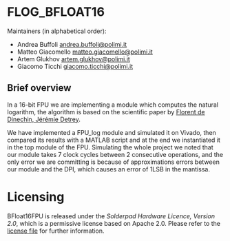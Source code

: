 # FLOG_BFLOAT16
Maintainers (in alphabetical order):
- Andrea Buffoli <andrea.buffoli@polimi.it>
- Matteo Giacomello <matteo.giacomello@polimi.it>
- Artem Glukhov <artem.glukhov@polimi.it>
- Giacomo Ticchi <giacomo.ticchi@polimi.it>

## Brief overview

In a 16-bit FPU we are implementing a module which computes the natural logarithm, the algorithm is based on the scientific paper by [Florent de Dinechin, Jérémie Detrey](https://hal-ens-lyon.archives-ouvertes.fr/ensl-00542213/file/DetreyDinechinJMM.pdf).

We have implemented a FPU_log module and simulated it on Vivado, then compared its results with a MATLAB script and at the
end we instantiated it in the top module of the FPU.
Simulating the whole project we noted that our module takes 7 clock cycles between 2 consecutive operations, and the only error we are committing
is because of approximations errors between our module and the DPI, which causes an error of 1LSB in the mantissa.

# Licensing

BFloat16FPU is released under the *Solderpad Hardware Licence, Version 2.0*,
which is a permissive license based on Apache 2.0. Please refer to the
[license file](LICENSE.md) for further information.
